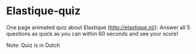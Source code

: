 # Elastique-quiz

One page animated quiz about Elastique (http://elastique.nl/). 
Answer all 5 questions as quick as you can within 60 seconds and see your score! 

Note: Quiz is in Dutch 


